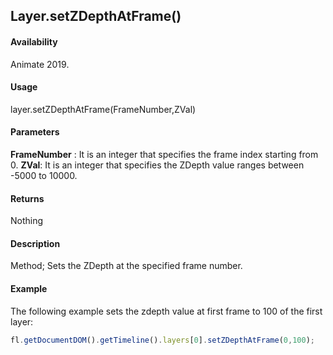 ## Layer.setZDepthAtFrame() 

#### Availability

Animate 2019.

#### Usage

layer.setZDepthAtFrame(FrameNumber,ZVal) 

#### Parameters

**FrameNumber** : It is an integer that specifies the frame index starting from 0.
**ZVal**: It is an integer that specifies the ZDepth value ranges between -5000 to 10000.

#### Returns

Nothing 

#### Description

Method; Sets the ZDepth at the specified frame number.

#### Example

The following example sets the zdepth value at first frame to 100 of the first layer:

```javascript
fl.getDocumentDOM().getTimeline().layers[0].setZDepthAtFrame(0,100);
```
